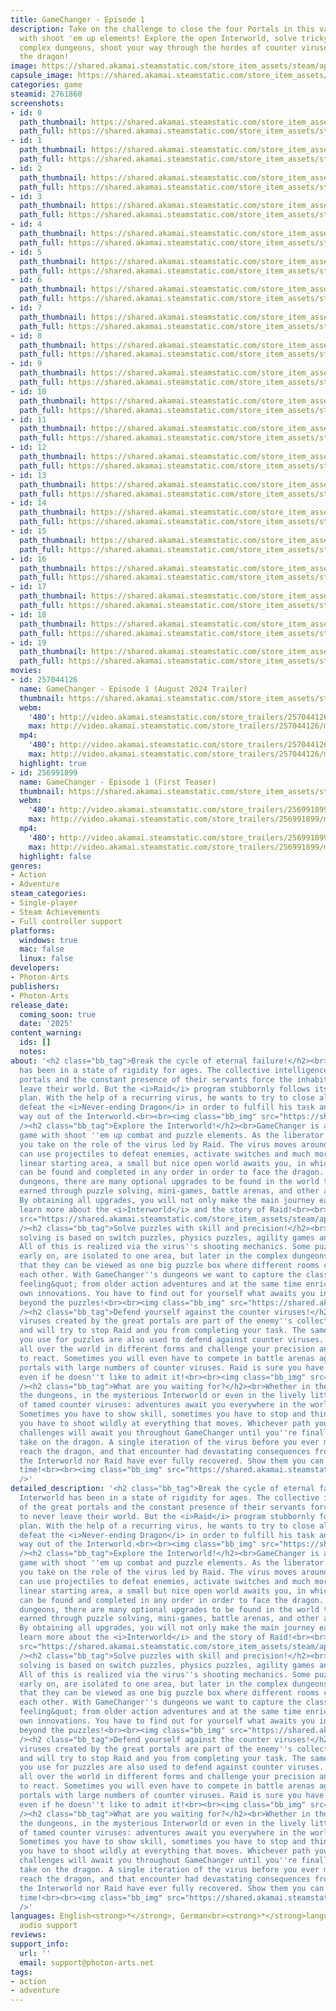```yaml
---
title: GameChanger - Episode 1
description: Take on the challenge to close the four Portals in this varied 2D-Action-Adventure
  with shoot 'em up elements! Explore the open Interworld, solve tricky puzzles in
  complex dungeons, shoot your way through the hordes of counter viruses and stop
  the dragon!
image: https://shared.akamai.steamstatic.com/store_item_assets/steam/apps/2761860/header.jpg?t=1723021485
capsule_image: https://shared.akamai.steamstatic.com/store_item_assets/steam/apps/2761860/5365c8b3053bc7ca202de66ca15f35c705a748fb/capsule_231x87.jpg?t=1723021485
categories: game
steamid: 2761860
screenshots:
- id: 0
  path_thumbnail: https://shared.akamai.steamstatic.com/store_item_assets/steam/apps/2761860/ss_37c2dd9d84df966db4de248d5d7e9d8b8c63c7cf.600x338.jpg?t=1723021485
  path_full: https://shared.akamai.steamstatic.com/store_item_assets/steam/apps/2761860/ss_37c2dd9d84df966db4de248d5d7e9d8b8c63c7cf.1920x1080.jpg?t=1723021485
- id: 1
  path_thumbnail: https://shared.akamai.steamstatic.com/store_item_assets/steam/apps/2761860/ss_e5bc2ee3f75c7ab265c0fe5e6d1093fb41f6b857.600x338.jpg?t=1723021485
  path_full: https://shared.akamai.steamstatic.com/store_item_assets/steam/apps/2761860/ss_e5bc2ee3f75c7ab265c0fe5e6d1093fb41f6b857.1920x1080.jpg?t=1723021485
- id: 2
  path_thumbnail: https://shared.akamai.steamstatic.com/store_item_assets/steam/apps/2761860/ss_bc41061979fbdd1f4eed734b88a58e1d31fea3dc.600x338.jpg?t=1723021485
  path_full: https://shared.akamai.steamstatic.com/store_item_assets/steam/apps/2761860/ss_bc41061979fbdd1f4eed734b88a58e1d31fea3dc.1920x1080.jpg?t=1723021485
- id: 3
  path_thumbnail: https://shared.akamai.steamstatic.com/store_item_assets/steam/apps/2761860/ss_85a29e1bcaa29efc6cb0246ffa2f3a2f036d7002.600x338.jpg?t=1723021485
  path_full: https://shared.akamai.steamstatic.com/store_item_assets/steam/apps/2761860/ss_85a29e1bcaa29efc6cb0246ffa2f3a2f036d7002.1920x1080.jpg?t=1723021485
- id: 4
  path_thumbnail: https://shared.akamai.steamstatic.com/store_item_assets/steam/apps/2761860/ss_69468d82e9356c489f07ffdc889ed9d7e3e26b94.600x338.jpg?t=1723021485
  path_full: https://shared.akamai.steamstatic.com/store_item_assets/steam/apps/2761860/ss_69468d82e9356c489f07ffdc889ed9d7e3e26b94.1920x1080.jpg?t=1723021485
- id: 5
  path_thumbnail: https://shared.akamai.steamstatic.com/store_item_assets/steam/apps/2761860/ss_bbe67088022cafa2ba46576d4a856dc1c6024336.600x338.jpg?t=1723021485
  path_full: https://shared.akamai.steamstatic.com/store_item_assets/steam/apps/2761860/ss_bbe67088022cafa2ba46576d4a856dc1c6024336.1920x1080.jpg?t=1723021485
- id: 6
  path_thumbnail: https://shared.akamai.steamstatic.com/store_item_assets/steam/apps/2761860/ss_43f9e82a12ec60660cada388c65d866dfad0a898.600x338.jpg?t=1723021485
  path_full: https://shared.akamai.steamstatic.com/store_item_assets/steam/apps/2761860/ss_43f9e82a12ec60660cada388c65d866dfad0a898.1920x1080.jpg?t=1723021485
- id: 7
  path_thumbnail: https://shared.akamai.steamstatic.com/store_item_assets/steam/apps/2761860/ss_4783003772de1fddde81140af23c1fd8af61372f.600x338.jpg?t=1723021485
  path_full: https://shared.akamai.steamstatic.com/store_item_assets/steam/apps/2761860/ss_4783003772de1fddde81140af23c1fd8af61372f.1920x1080.jpg?t=1723021485
- id: 8
  path_thumbnail: https://shared.akamai.steamstatic.com/store_item_assets/steam/apps/2761860/ss_b6d4eff1c963ebe3da3cb7e86fa5623990f2c9de.600x338.jpg?t=1723021485
  path_full: https://shared.akamai.steamstatic.com/store_item_assets/steam/apps/2761860/ss_b6d4eff1c963ebe3da3cb7e86fa5623990f2c9de.1920x1080.jpg?t=1723021485
- id: 9
  path_thumbnail: https://shared.akamai.steamstatic.com/store_item_assets/steam/apps/2761860/ss_f2a07039caff6b1c0139e55bd9b977a2114278aa.600x338.jpg?t=1723021485
  path_full: https://shared.akamai.steamstatic.com/store_item_assets/steam/apps/2761860/ss_f2a07039caff6b1c0139e55bd9b977a2114278aa.1920x1080.jpg?t=1723021485
- id: 10
  path_thumbnail: https://shared.akamai.steamstatic.com/store_item_assets/steam/apps/2761860/ss_ecde8223c494c6c41cc34a335257827ed70d8734.600x338.jpg?t=1723021485
  path_full: https://shared.akamai.steamstatic.com/store_item_assets/steam/apps/2761860/ss_ecde8223c494c6c41cc34a335257827ed70d8734.1920x1080.jpg?t=1723021485
- id: 11
  path_thumbnail: https://shared.akamai.steamstatic.com/store_item_assets/steam/apps/2761860/ss_a5bf398632a926443c887abb419c5826c48740fd.600x338.jpg?t=1723021485
  path_full: https://shared.akamai.steamstatic.com/store_item_assets/steam/apps/2761860/ss_a5bf398632a926443c887abb419c5826c48740fd.1920x1080.jpg?t=1723021485
- id: 12
  path_thumbnail: https://shared.akamai.steamstatic.com/store_item_assets/steam/apps/2761860/ss_c4c74f90a2e1add4b7a131f800f73cf81f9f556c.600x338.jpg?t=1723021485
  path_full: https://shared.akamai.steamstatic.com/store_item_assets/steam/apps/2761860/ss_c4c74f90a2e1add4b7a131f800f73cf81f9f556c.1920x1080.jpg?t=1723021485
- id: 13
  path_thumbnail: https://shared.akamai.steamstatic.com/store_item_assets/steam/apps/2761860/ss_f0a61a907377fe4757c474feac3acdb9a004c634.600x338.jpg?t=1723021485
  path_full: https://shared.akamai.steamstatic.com/store_item_assets/steam/apps/2761860/ss_f0a61a907377fe4757c474feac3acdb9a004c634.1920x1080.jpg?t=1723021485
- id: 14
  path_thumbnail: https://shared.akamai.steamstatic.com/store_item_assets/steam/apps/2761860/ss_cd9c1ebb0a2de7c26cc95f6804ca751aabf4f7c6.600x338.jpg?t=1723021485
  path_full: https://shared.akamai.steamstatic.com/store_item_assets/steam/apps/2761860/ss_cd9c1ebb0a2de7c26cc95f6804ca751aabf4f7c6.1920x1080.jpg?t=1723021485
- id: 15
  path_thumbnail: https://shared.akamai.steamstatic.com/store_item_assets/steam/apps/2761860/ss_43bab9f73336806987e8acabb3ed6f31e703d200.600x338.jpg?t=1723021485
  path_full: https://shared.akamai.steamstatic.com/store_item_assets/steam/apps/2761860/ss_43bab9f73336806987e8acabb3ed6f31e703d200.1920x1080.jpg?t=1723021485
- id: 16
  path_thumbnail: https://shared.akamai.steamstatic.com/store_item_assets/steam/apps/2761860/ss_c055bb6b5b7a24bc6b4c3f1fbc04cba204caf544.600x338.jpg?t=1723021485
  path_full: https://shared.akamai.steamstatic.com/store_item_assets/steam/apps/2761860/ss_c055bb6b5b7a24bc6b4c3f1fbc04cba204caf544.1920x1080.jpg?t=1723021485
- id: 17
  path_thumbnail: https://shared.akamai.steamstatic.com/store_item_assets/steam/apps/2761860/ss_4b69f875fea17bb30c03bf6abbe61d19b8958438.600x338.jpg?t=1723021485
  path_full: https://shared.akamai.steamstatic.com/store_item_assets/steam/apps/2761860/ss_4b69f875fea17bb30c03bf6abbe61d19b8958438.1920x1080.jpg?t=1723021485
- id: 18
  path_thumbnail: https://shared.akamai.steamstatic.com/store_item_assets/steam/apps/2761860/ss_af107023fa5606e84d22dff55fb5f872951591b2.600x338.jpg?t=1723021485
  path_full: https://shared.akamai.steamstatic.com/store_item_assets/steam/apps/2761860/ss_af107023fa5606e84d22dff55fb5f872951591b2.1920x1080.jpg?t=1723021485
- id: 19
  path_thumbnail: https://shared.akamai.steamstatic.com/store_item_assets/steam/apps/2761860/ss_d7668fc77d9979f636379442654fc9f0f87734c3.600x338.jpg?t=1723021485
  path_full: https://shared.akamai.steamstatic.com/store_item_assets/steam/apps/2761860/ss_d7668fc77d9979f636379442654fc9f0f87734c3.1920x1080.jpg?t=1723021485
movies:
- id: 257044126
  name: GameChanger - Episode 1 (August 2024 Trailer)
  thumbnail: https://shared.akamai.steamstatic.com/store_item_assets/steam/apps/257044126/movie.293x165.jpg?t=1723021477
  webm:
    '480': http://video.akamai.steamstatic.com/store_trailers/257044126/movie480_vp9.webm?t=1723021477
    max: http://video.akamai.steamstatic.com/store_trailers/257044126/movie_max_vp9.webm?t=1723021477
  mp4:
    '480': http://video.akamai.steamstatic.com/store_trailers/257044126/movie480.mp4?t=1723021477
    max: http://video.akamai.steamstatic.com/store_trailers/257044126/movie_max.mp4?t=1723021477
  highlight: true
- id: 256991899
  name: GameChanger - Episode 1 (First Teaser)
  thumbnail: https://shared.akamai.steamstatic.com/store_item_assets/steam/apps/256991899/movie.293x165.jpg?t=1709208196
  webm:
    '480': http://video.akamai.steamstatic.com/store_trailers/256991899/movie480_vp9.webm?t=1709208196
    max: http://video.akamai.steamstatic.com/store_trailers/256991899/movie_max_vp9.webm?t=1709208196
  mp4:
    '480': http://video.akamai.steamstatic.com/store_trailers/256991899/movie480.mp4?t=1709208196
    max: http://video.akamai.steamstatic.com/store_trailers/256991899/movie_max.mp4?t=1709208196
  highlight: false
genres:
- Action
- Adventure
steam_categories:
- Single-player
- Steam Achievements
- Full controller support
platforms:
  windows: true
  mac: false
  linux: false
developers:
- Photon-Arts
publishers:
- Photon-Arts
release_date:
  coming_soon: true
  date: '2025'
content_warning:
  ids: []
  notes:
about: '<h2 class="bb_tag">Break the cycle of eternal failure!</h2><br>The Interworld
  has been in a state of rigidity for ages. The collective intelligence of the great
  portals and the constant presence of their servants force the inhabitants to never
  leave their world. But the <i>Raid</i> program stubbornly follows its creator''s
  plan. With the help of a recurring virus, he wants to try to close all portals and
  defeat the <i>Never-ending Dragon</i> in order to fulfill his task and enable a
  way out of the Interworld.<br><br><img class="bb_img" src="https://shared.akamai.steamstatic.com/store_item_assets/steam/apps/2761860/extras/gcgif1.gif?t=1723021485"
  /><h2 class="bb_tag">Explore the Interworld!</h2><br>GameChanger is a 2D action-adventure
  game with shoot ''em up combat and puzzle elements. As the liberator of the Interworld,
  you take on the role of the virus led by Raid. The virus moves around floating and
  can use projectiles to defeat enemies, activate switches and much more. After a
  linear starting area, a small but nice open world awaits you, in which three dungeons
  can be found and completed in any order in order to face the dragon. Away from the
  dungeons, there are many optional upgrades to be found in the world that can be
  earned through puzzle solving, mini-games, battle arenas, and other activities.
  By obtaining all upgrades, you will not only make the main journey easier, but also
  learn more about the <i>Interworld</i> and the story of Raid!<br><br><img class="bb_img"
  src="https://shared.akamai.steamstatic.com/store_item_assets/steam/apps/2761860/extras/gcgif2.gif?t=1723021485"
  /><h2 class="bb_tag">Solve puzzles with skill and precision!</h2><br>The puzzle
  solving is based on switch puzzles, physics puzzles, agility games and similar elements.
  All of this is realized via the virus''s shooting mechanics. Some puzzles, especially
  early on, are isolated to one area, but later in the complex dungeons you''ll notice
  that they can be viewed as one big puzzle box where different rooms can influence
  each other. With GameChanger''s dungeons we want to capture the classic &quot;dungeon
  feeling&quot; from older action adventures and at the same time enrich it with our
  own innovations. You have to find out for yourself what awaits you in the dungeons
  beyond the puzzles!<br><br><img class="bb_img" src="https://shared.akamai.steamstatic.com/store_item_assets/steam/apps/2761860/extras/gcgif3.gif?t=1723021485"
  /><h2 class="bb_tag">Defend yourself against the counter viruses!</h2><br>The counter
  viruses created by the great portals are part of the enemy''s collective intelligence
  and will try to stop Raid and you from completing your task. The same projectiles
  you use for puzzles are also used to defend against counter viruses. They appear
  all over the world in different forms and challenge your precision and your ability
  to react. Sometimes you will even have to compete in battle arenas against smaller
  portals with large numbers of counter viruses. Raid is sure you have what it takes,
  even if he doesn''t like to admit it!<br><br><img class="bb_img" src="https://shared.akamai.steamstatic.com/store_item_assets/steam/apps/2761860/extras/gcgif4.gif?t=1723021485"
  /><h2 class="bb_tag">What are you waiting for?</h2><br>Whether in the depths of
  the dungeons, in the mysterious Interworld or even in the lively little community
  of tamed counter viruses: adventures await you everywhere in the world of GameChanger!
  Sometimes you have to show skill, sometimes you have to stop and think and sometimes
  you have to shoot wildly at everything that moves. Whichever path you choose, new
  challenges will await you throughout GameChanger until you''re finally ready to
  take on the dragon. A single iteration of the virus before you ever managed to even
  reach the dragon, and that encounter had devastating consequences from which neither
  the Interworld nor Raid have ever fully recovered. Show them you can do it this
  time!<br><br><img class="bb_img" src="https://shared.akamai.steamstatic.com/store_item_assets/steam/apps/2761860/extras/gcgif5.gif?t=1723021485"
  />'
detailed_description: '<h2 class="bb_tag">Break the cycle of eternal failure!</h2><br>The
  Interworld has been in a state of rigidity for ages. The collective intelligence
  of the great portals and the constant presence of their servants force the inhabitants
  to never leave their world. But the <i>Raid</i> program stubbornly follows its creator''s
  plan. With the help of a recurring virus, he wants to try to close all portals and
  defeat the <i>Never-ending Dragon</i> in order to fulfill his task and enable a
  way out of the Interworld.<br><br><img class="bb_img" src="https://shared.akamai.steamstatic.com/store_item_assets/steam/apps/2761860/extras/gcgif1.gif?t=1723021485"
  /><h2 class="bb_tag">Explore the Interworld!</h2><br>GameChanger is a 2D action-adventure
  game with shoot ''em up combat and puzzle elements. As the liberator of the Interworld,
  you take on the role of the virus led by Raid. The virus moves around floating and
  can use projectiles to defeat enemies, activate switches and much more. After a
  linear starting area, a small but nice open world awaits you, in which three dungeons
  can be found and completed in any order in order to face the dragon. Away from the
  dungeons, there are many optional upgrades to be found in the world that can be
  earned through puzzle solving, mini-games, battle arenas, and other activities.
  By obtaining all upgrades, you will not only make the main journey easier, but also
  learn more about the <i>Interworld</i> and the story of Raid!<br><br><img class="bb_img"
  src="https://shared.akamai.steamstatic.com/store_item_assets/steam/apps/2761860/extras/gcgif2.gif?t=1723021485"
  /><h2 class="bb_tag">Solve puzzles with skill and precision!</h2><br>The puzzle
  solving is based on switch puzzles, physics puzzles, agility games and similar elements.
  All of this is realized via the virus''s shooting mechanics. Some puzzles, especially
  early on, are isolated to one area, but later in the complex dungeons you''ll notice
  that they can be viewed as one big puzzle box where different rooms can influence
  each other. With GameChanger''s dungeons we want to capture the classic &quot;dungeon
  feeling&quot; from older action adventures and at the same time enrich it with our
  own innovations. You have to find out for yourself what awaits you in the dungeons
  beyond the puzzles!<br><br><img class="bb_img" src="https://shared.akamai.steamstatic.com/store_item_assets/steam/apps/2761860/extras/gcgif3.gif?t=1723021485"
  /><h2 class="bb_tag">Defend yourself against the counter viruses!</h2><br>The counter
  viruses created by the great portals are part of the enemy''s collective intelligence
  and will try to stop Raid and you from completing your task. The same projectiles
  you use for puzzles are also used to defend against counter viruses. They appear
  all over the world in different forms and challenge your precision and your ability
  to react. Sometimes you will even have to compete in battle arenas against smaller
  portals with large numbers of counter viruses. Raid is sure you have what it takes,
  even if he doesn''t like to admit it!<br><br><img class="bb_img" src="https://shared.akamai.steamstatic.com/store_item_assets/steam/apps/2761860/extras/gcgif4.gif?t=1723021485"
  /><h2 class="bb_tag">What are you waiting for?</h2><br>Whether in the depths of
  the dungeons, in the mysterious Interworld or even in the lively little community
  of tamed counter viruses: adventures await you everywhere in the world of GameChanger!
  Sometimes you have to show skill, sometimes you have to stop and think and sometimes
  you have to shoot wildly at everything that moves. Whichever path you choose, new
  challenges will await you throughout GameChanger until you''re finally ready to
  take on the dragon. A single iteration of the virus before you ever managed to even
  reach the dragon, and that encounter had devastating consequences from which neither
  the Interworld nor Raid have ever fully recovered. Show them you can do it this
  time!<br><br><img class="bb_img" src="https://shared.akamai.steamstatic.com/store_item_assets/steam/apps/2761860/extras/gcgif5.gif?t=1723021485"
  />'
languages: English<strong>*</strong>, German<br><strong>*</strong>languages with full
  audio support
reviews:
support_info:
  url: ''
  email: support@photon-arts.net
tags:
- action
- adventure
---
```


